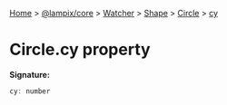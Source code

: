 [Home](./index) &gt; [@lampix/core](./core.md) &gt; [Watcher](./core.watcher.md) &gt; [Shape](./core.watcher.shape.md) &gt; [Circle](./core.watcher.shape.circle.md) &gt; [cy](./core.watcher.shape.circle.cy.md)

# Circle.cy property


**Signature:**
```javascript
cy: number
```
